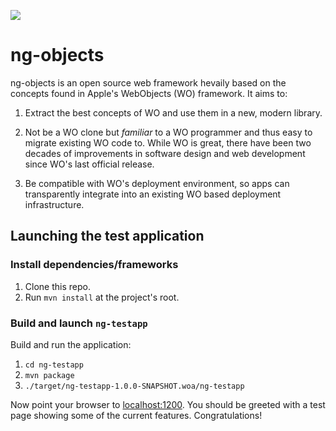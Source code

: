 ![](https://github.com/ngobjects/ng-objects/workflows/build/badge.svg)

# ng-objects

ng-objects is an open source web framework hevaily based on the concepts found in Apple's WebObjects (WO) framework. It aims to:

1. Extract the best concepts of WO and use them in a new, modern library.

2. Not be a WO clone but _familiar_ to a WO programmer and thus easy to migrate existing WO code to. While WO is great, there have been two decades of improvements in software design and web development since WO's last official release.

3. Be compatible with WO's deployment environment, so apps can transparently integrate into an existing WO based deployment infrastructure.

## Launching the test application

### Install dependencies/frameworks

1. Clone this repo.
2. Run `mvn install` at the project's root.

### Build and launch `ng-testapp`
Build and run the application:

1. `cd ng-testapp`
2. `mvn package`
3. `./target/ng-testapp-1.0.0-SNAPSHOT.woa/ng-testapp`

Now point your browser to [localhost:1200](http://localhost:1200/). You should be greeted with a test page showing some of the current features. Congratulations!